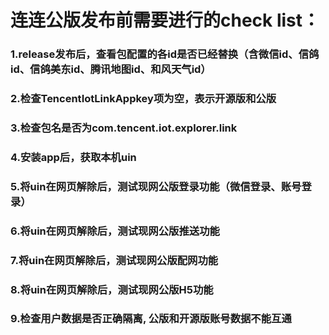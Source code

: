 # 连连公版发布前需要进行的check list：
### 1.release发布后，查看包配置的各id是否已经替换（含微信id、信鸽id、信鸽美东id、腾讯地图id、和风天气id）
### 2.检查TencentIotLinkAppkey项为空，表示开源版和公版
### 3.检查包名是否为com.tencent.iot.explorer.link
### 4.安装app后，获取本机uin
### 5.将uin在网页解除后，测试现网公版登录功能（微信登录、账号登录）
### 6.将uin在网页解除后，测试现网公版推送功能
### 7.将uin在网页解除后，测试现网公版配网功能
### 8.将uin在网页解除后，测试现网公版H5功能
### 9.检查用户数据是否正确隔离, 公版和开源版账号数据不能互通
